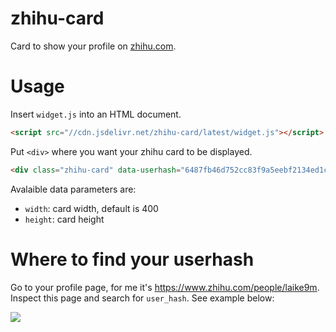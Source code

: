 # zhihu-card

Card to show your profile on [zhihu.com](https://www.zhihu.com/).

# Usage

Insert `widget.js` into an HTML document.
```html
<script src="//cdn.jsdelivr.net/zhihu-card/latest/widget.js"></script>
```
Put `<div>` where you want your zhihu card to be displayed.
```html
<div class="zhihu-card" data-userhash="6487fb46d752cc83f9a5eebf2134ed1c"></div>
```
Avalaible data parameters are:
* `width`: card width, default is 400
* `height`: card height

# Where to find your userhash
Go to your profile page, for me it's https://www.zhihu.com/people/laike9m. Inspect this page and search for `user_hash`. See example below:

![](https://raw.githubusercontent.com/laike9m/zhihu-card/master/images/userhash.png)


